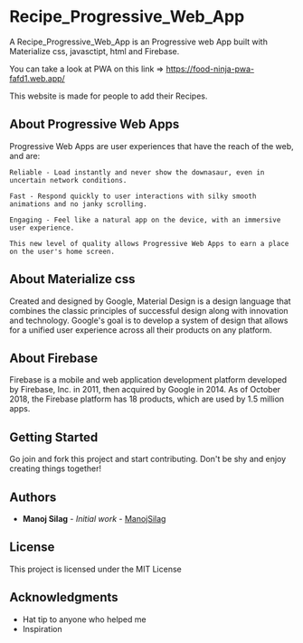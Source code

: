 
# Recipe_Progressive_Web_App

 A Recipe_Progressive_Web_App is an Progressive web App built with Materialize css, javasctipt, html and Firebase.
 
 You can take a look at PWA on this link => https://food-ninja-pwa-fafd1.web.app/
                                                        
 This website is made for people to add their Recipes.                                                                
 
## About Progressive Web Apps
 
 Progressive Web Apps are user experiences that have the reach of the web, and are:

    Reliable - Load instantly and never show the downasaur, even in uncertain network conditions.

    Fast - Respond quickly to user interactions with silky smooth animations and no janky scrolling.

    Engaging - Feel like a natural app on the device, with an immersive user experience.

    This new level of quality allows Progressive Web Apps to earn a place on the user's home screen.
    
## About Materialize css
 
 Created and designed by Google, Material Design is a design language that combines the classic principles of successful design 
 along with innovation and technology. Google's goal is to develop a system of design that allows for a unified user experience across
 all their products on any platform.
 
## About Firebase
 
  Firebase is a mobile and web application development platform developed by Firebase, Inc. in 2011, then acquired by Google in 2014.
  As of October 2018, the Firebase platform has 18 products, which are used by 1.5 million apps.
                                                       
## Getting Started                                                                                                                        
Go join and fork this project and start contributing. Don't be shy and enjoy creating things together!    

## Authors       

* **Manoj Silag** - *Initial work* - [ManojSilag](https://github.com/ManojSilag)   

## License     

This project is licensed under the MIT License 

## Acknowledgments   

* Hat tip to anyone who helped me
* Inspiration
